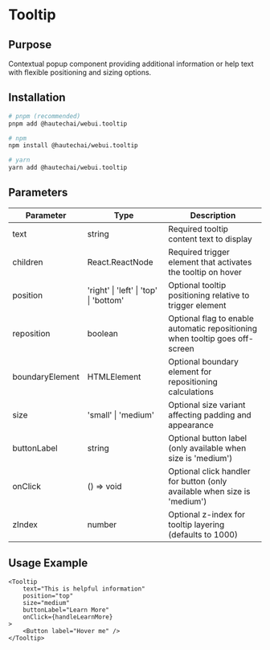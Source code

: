 # Tooltip

## Purpose

Contextual popup component providing additional information or help text with flexible positioning and sizing options.

## Installation

```bash
# pnpm (recommended)
pnpm add @hautechai/webui.tooltip

# npm
npm install @hautechai/webui.tooltip

# yarn
yarn add @hautechai/webui.tooltip
```

## Parameters

| Parameter       | Type                                   | Description                                                                  |
| --------------- | -------------------------------------- | ---------------------------------------------------------------------------- |
| text            | string                                 | Required tooltip content text to display                                     |
| children        | React.ReactNode                        | Required trigger element that activates the tooltip on hover                 |
| position        | 'right' \| 'left' \| 'top' \| 'bottom' | Optional tooltip positioning relative to trigger element                     |
| reposition      | boolean                                | Optional flag to enable automatic repositioning when tooltip goes off-screen |
| boundaryElement | HTMLElement                            | Optional boundary element for repositioning calculations                     |
| size            | 'small' \| 'medium'                    | Optional size variant affecting padding and appearance                       |
| buttonLabel     | string                                 | Optional button label (only available when size is 'medium')                 |
| onClick         | () => void                             | Optional click handler for button (only available when size is 'medium')     |
| zIndex          | number                                 | Optional z-index for tooltip layering (defaults to 1000)                     |

## Usage Example

```tsx
<Tooltip
    text="This is helpful information"
    position="top"
    size="medium"
    buttonLabel="Learn More"
    onClick={handleLearnMore}
>
    <Button label="Hover me" />
</Tooltip>
```
